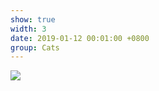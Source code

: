 ```yaml
---
show: true
width: 3
date: 2019-01-12 00:01:00 +0800
group: Cats
---
```

<div>
<img src="{{ 'assets/images/cat1.jpg' | relative_url }}" class="img-fluid rounded-xl" >
</div>
